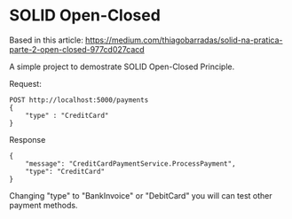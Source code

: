 # SOLID Open-Closed

Based in this article: https://medium.com/thiagobarradas/solid-na-pratica-parte-2-open-closed-977cd027cacd

A simple project to demostrate SOLID Open-Closed Principle.

Request:

```
POST http://localhost:5000/payments
{
    "type" : "CreditCard"
}
```

Response

```
{
    "message": "CreditCardPaymentService.ProcessPayment",
    "type": "CreditCard"
}
```

Changing "type" to "BankInvoice" or "DebitCard" you will can test other payment methods.